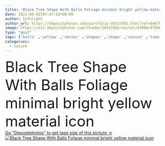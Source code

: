 ```yaml
---
title: 'Black Tree Shape With Balls Foliage minimal bright yellow material icon'
date: 2021-06-01T07:47:53+00:00
author: Infolight
author_url: https://depositphotos.com/portfolio-50337402.html?ref=64678756
image: https://st2.depositphotos.com/thumbs/50337402/vector/47090/470900570/api_thumb_450.jpg?forcejpeg=true
type: "post"
tags: ['balls' ,'yellow' ,'vector' ,'shapes' ,'shape' ,'nature' ,'tree' ,'black' ,'foliage' ,'trees' ,'icon' ,'logo' ,'circular' ,'circles' ,'minimal' ,'eps' ,'premium' ]
categories: 
  - nature
---
```

<div aling="center">
            <font size="60"> Black Tree Shape With Balls Foliage minimal bright yellow material icon</font>   
</div>
<div>
    <a href='https://st2.depositphotos.com/thumbs/50337402/vector/47090/470900570/api_thumb_450.jpg?forcejpeg=true?ref=64678756' target=_blank > Go "Depositphotos" to get lage size of this picture ->
        <img href='https://st2.depositphotos.com/thumbs/50337402/vector/47090/470900570/api_thumb_450.jpg?forcejpeg=true?ref=64678756' src='https://st2.depositphotos.com/50337402/47090/v/950/depositphotos_470900570-stock-illustration-black-tree-shape-balls-foliage.jpg?forcejpeg=true' alt='Black Tree Shape With Balls Foliage minimal bright yellow material icon' >
    </a>
</div>
